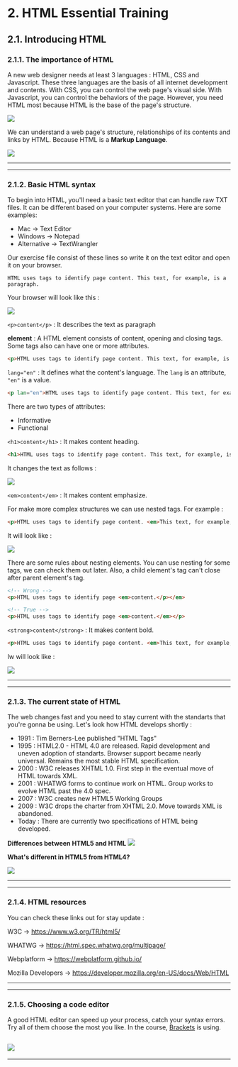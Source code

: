 # 2. HTML Essential Training
## 2.1. Introducing HTML

### 2.1.1. The importance of HTML
A new web designer needs at least 3 languages : HTML, CSS and Javascript. These three languages are the basis of all internet development and contents. With CSS, you can control the web page's visual side. With Javascript, you can control the behaviors of the page. However, you need HTML most because HTML is the base of the page's structure.


![](https://media.giphy.com/media/C8nCAwK8KASiQoThlL/giphy.gif)

We can understand a web page's structure, relationships of its contents and links by HTML. Because HTML is a **Markup Language**.


![](https://media.giphy.com/media/2iksSXXI9gpUoBm0Ra/giphy.gif)


-------
-------

### 2.1.2. Basic HTML syntax
To begin into HTML, you'll need a basic text editor that can handle raw TXT files. It can be different based on your computer systems. Here are some examples:

* Mac -> Text Editor
* Windows -> Notepad
* Alternative -> TextWrangler

Our exercise file consist of these lines so write it on the text editor and open it on your browser.  

```
HTML uses tags to identify page content. This text, for example, is a paragraph.
```

Your browser will look like this :

![](http://i65.tinypic.com/2hn3rjk.png)

`<p>content</p>` : It describes the text as paragraph

**element** : A HTML element consists of content, opening and closing tags. Some tags also can have one or more attributes.  

```html
<p>HTML uses tags to identify page content. This text, for example, is a paragraph.</p>
```

`lang="en"` : It defines what the content's language. The `lang` is an attribute, `"en"` is a value.

```html
<p lan="en">HTML uses tags to identify page content. This text, for example, is a paragraph.</p>
```

There are two types of attributes:
* Informative
* Functional

`<h1>content</h1>` : It makes content heading.

```html
<h1>HTML uses tags to identify page content. This text, for example, is a paragraph.</h1>
```
It changes the text as follows :

![](http://i66.tinypic.com/15n2kpx.png)

`<em>content</em>` : It makes content emphasize.

For make more complex structures we can use nested tags. For example :

```html
<p>HTML uses tags to identify page content. <em>This text, for example, is a paragraph. </em></p>
```

It will look like :

![](http://i63.tinypic.com/2md5oht.png)

There are some rules about nesting elements. You can use nesting for some tags, we can check them out later. Also, a child element's tag can't close after parent element's tag.

```html
<!-- Wrong -->
<p>HTML uses tags to identify page <em>content.</p></em>

<!-- True -->
<p>HTML uses tags to identify page <em>content.</em></p>
```

`<strong>content</strong>` : It makes content bold.

```html
<p>HTML uses tags to identify page content. <em>This text, for example, is a <strong>paragraph.</strong></em></p>
```

Iw will look like :

![](http://i64.tinypic.com/2vnmjp2.png)

-------
-------

### 2.1.3. The current state of HTML

The web changes fast and you need to stay current with the standarts that you're gonna be using. Let's look how HTML develops shortly :

* 1991 : Tim Berners-Lee published "HTML Tags"
* 1995 : HTML2.0 - HTML 4.0 are released. Rapid development and uneven adoption of standarts. Browser support became nearly universal. Remains the most stable HTML specification.
* 2000 : W3C releases XHTML 1.0. First step in the eventual move of HTML towards XML.
* 2001 : WHATWG forms to continue work on HTML. Group works to evolve HTML past the 4.0 spec.
* 2007 : W3C creates new HTML5 Working Groups
* 2009 : W3C drops the charter from XHTML 2.0. Move towards XML is abandoned.
* Today : There are currently two specifications of HTML being developed.

**Differences between HTML5 and HTML**
![](http://i67.tinypic.com/1ju5wl.png)


**What's different in HTML5 from HTML4?**

![](http://i66.tinypic.com/24dodb4.png)

-------
-------

### 2.1.4. HTML resources

You can check these links out for stay update :

W3C -> https://www.w3.org/TR/html5/

WHATWG -> https://html.spec.whatwg.org/multipage/

Webplatform -> https://webplatform.github.io/

Mozilla Developers -> https://developer.mozilla.org/en-US/docs/Web/HTML


-------
-------

### 2.1.5. Choosing a code editor
A good HTML editor can speed up your process, catch your syntax errors. Try all of them choose the most you like. In the course, [Brackets](http://brackets.io/) is using.

![](https://media.giphy.com/media/Qf97LTMTAwnBubSos4/giphy.gif)
-------
-------
